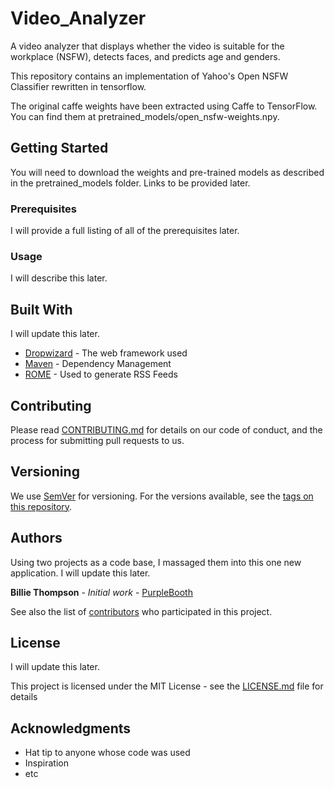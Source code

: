 # Video_Analyzer

A video analyzer that displays whether the video is suitable for the workplace (NSFW), detects faces, and predicts age and genders.

This repository contains an implementation of Yahoo's Open NSFW Classifier rewritten in tensorflow.

The original caffe weights have been extracted using Caffe to TensorFlow. You can find them at pretrained_models/open_nsfw-weights.npy.


## Getting Started

You will need to download the weights and pre-trained models as described in the pretrained_models folder.  Links to be provided later.


### Prerequisites

I will provide a full listing of all of the prerequisites later.


### Usage

I will describe this later.


## Built With

I will update this later.

* [Dropwizard](http://www.dropwizard.io/1.0.2/docs/) - The web framework used
* [Maven](https://maven.apache.org/) - Dependency Management
* [ROME](https://rometools.github.io/rome/) - Used to generate RSS Feeds

## Contributing

Please read [CONTRIBUTING.md](https://gist.github.com/PurpleBooth/b24679402957c63ec426) for details on our code of conduct, and the process for submitting pull requests to us.

## Versioning

We use [SemVer](http://semver.org/) for versioning. For the versions available, see the [tags on this repository](https://github.com/your/project/tags). 

## Authors

Using two projects as a code base, I massaged them into this one new application.  I will update this later.

**Billie Thompson** - *Initial work* - [PurpleBooth](https://github.com/PurpleBooth)

See also the list of [contributors](https://github.com/your/project/contributors) who participated in this project.

## License

I will update this later.  

This project is licensed under the MIT License - see the [LICENSE.md](LICENSE.md) file for details

## Acknowledgments

* Hat tip to anyone whose code was used
* Inspiration
* etc

